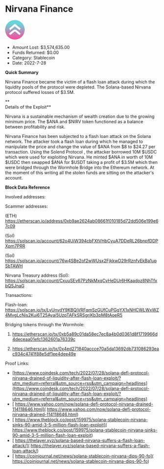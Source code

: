 # Nirvana Finance
![Nirvana Finance](/rektimages/Nirvana-Finance.png)
- Amount Lost: $3,574,635.00
- Funds Returned: $0.00
- Category: Stablecoin
- Date: 2022-7-28

**Quick Summary**

Nirvana Finance became the victim of a flash loan attack during which the liquidity pools of the protocol were depleted. The Solana-based Nirvana protocol suffered losses of $3.5M.

 **  
Details of the Exploit**

Nirvana is a sustainable mechanism of wealth creation due to the growing minimum price. The $ANA and $NIRV token functioned as a balance between profitability and risk.

Nirvana Finance has been subjected to a flash loan attack on the Solana network. The attacker took a flash loan during which he managed to manipulate the price and change the value of $ANA from $8 to $24.27 per transaction. Using the Solend Protocol , the attacker borrowed 10M $USDC which were used for exploiting Nirvana. He minted $ANA in worth of 10M $USDC then swapped $ANA for $USDT taking a profit of $3.5M which then were bridged through the Wormhole Bridge into the Ethereum network. At the moment of this writing all the stolen funds are sitting on the attacker's account.

  


 **Block Data Reference**

Involved addresses:

Scammer addresses:

(ETH) https://etherscan.io/address/0xb9ae2624ab08661f010185d72dd506e199e67c09

(Sol) https://solscan.io/account/62o4UiW394cbFXtVHbCyuA7DDeRL26bnpfDDPXpm7PRR

(Sol) https://solscan.io/account/76w4SBe2of2wWUsx2FjkkwD29rRznfvEkBa1upSbTAWH

Nirvana Treasury address (Sol): https://solscan.io/account/CxuuSEv67PzNkMxqCvHeDUr6HKaadoz8NhTfxbQSJnaG

  


Transactions:

Flash-loan: https://solscan.io/tx/LyUnvdY9KBQiVRFqmSzGUfCuPGqYX1xNHCWLWxWZ4MvgLcNis2Kui6T25Ayai5UzpTAFkSRSgriKb3pM8tAoeR5

Bridging tokens through the Wormhole:

1) https://etherscan.io/tx/0xb5a89c01da58ec7ec8a4b0d0361d8f1719966d4deceaa01efc1362601a76339c

2) https://etherscan.io/tx/0x4ed271840accce70a5da13692db731086293eac934c4741f88e5df1ee4dee49e


Proof Links:
- [https://www.coindesk.com/tech/2022/07/28/solana-defi-protocol-nirvana-drained-of-liquidity-after-flash-loan-exploit/?utm_medium=referral&utm_source=rss&utm_campaign=headlines](https://www.coindesk.com/tech/2022/07/28/solana-defi-protocol-nirvana-drained-of-liquidity-after-flash-loan-exploit/?utm_medium=referral&utm_source=rss&utm_campaign=headlines)
- [ https://www.yahoo.com/now/solana-defi-protocol-nirvana-drained-114118646.html]( https://www.yahoo.com/now/solana-defi-protocol-nirvana-drained-114118646.html)
- [ https://www.theblock.co/post/159975/solana-stablecoin-nirvana-sinks-90-amid-3-5-million-flash-loan-exploit]( https://www.theblock.co/post/159975/solana-stablecoin-nirvana-sinks-90-amid-3-5-million-flash-loan-exploit)
- [ https://thelayer.xyz/solana-based-nirvana-suffers-a-flash-loan-attack/]( https://thelayer.xyz/solana-based-nirvana-suffers-a-flash-loan-attack/)
- [ https://coinjournal.net/news/solana-stablecoin-nirvana-dips-90-fo]( https://coinjournal.net/news/solana-stablecoin-nirvana-dips-90-fo)


